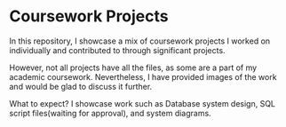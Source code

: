 # Coursework Projects

In this repository, I showcase a mix of coursework projects I worked on individually and contributed to through significant projects.

However, not all projects have all the files, as some are a part of my academic coursework.
Nevertheless, I have provided images of the work and would be glad to discuss it further.

What to expect?
I showcase work such as Database system design, SQL script files(waiting for approval), and system diagrams.
